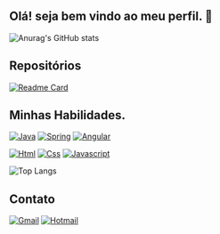 ## Olá! seja bem vindo ao meu perfil. 👋

![Anurag's GitHub stats](https://github-readme-stats.vercel.app/api?username=evdevjunior&show_icons=true&theme=dark)  

## Repositórios

[![Readme Card](https://github-readme-stats.vercel.app/api/pin/?username=evdevjunior&repo=github-readme-stats&theme=dark)](https://github.com/anuraghazra/github-readme-stats)

## Minhas Habilidades.

[![Java](https://img.shields.io/badge/Java-ED8B00?style=for-the-badge&logo=openjdk&logoColor=white)](https://www.w3schools.com/java/default.asp)   [![Spring](https://img.shields.io/badge/Spring-6DB33F?style=for-the-badge&logo=spring&logoColor=white)](https://spring.io/)   [![Angular](https://img.shields.io/badge/Angular-DD0031?style=for-the-badge&logo=angular&logoColor=white)](https://angular.io/)

[![Html](https://img.shields.io/badge/HTML5-E34F26?style=for-the-badge&logo=html5&logoColor=white)](https://www.w3schools.com/html/default.asp)   [![Css](https://img.shields.io/badge/CSS3-1572B6?style=for-the-badge&logo=css3&logoColor=white)](https://www.w3schools.com/css/default.asp)   [![Javascript](https://img.shields.io/badge/JavaScript-F7DF1E?style=for-the-badge&logo=javascript&logoColor=black)](https://www.w3schools.com/js/default.asp)

![Top Langs](https://github-readme-stats.vercel.app/api/top-langs/?username=evdevjunior&layout=compact&theme=dark)

## Contato
[![Gmail](https://img.shields.io/badge/Gmail-D14836?style=for-the-badge&logo=gmail&logoColor=white)](https://mail.google.com/mail/u/2/#inbox)   [![Hotmail](https://img.shields.io/badge/Microsoft_Outlook-0078D4?style=for-the-badge&logo=microsoft-outlook&logoColor=white)](https://outlook.live.com/mail/0/)

